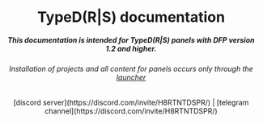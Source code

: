 # <center> TypeD(R|S) documentation </center>
##### <center> This documentation is intended for TypeD(R|S) panels with DFP version 1.2 and higher.  </center> 

###### <center> Installation of projects and all content for panels occurs only through the [launcher](/launcher/)  </center>

<center> 
[discord server](https://discord.com/invite/H8RTNTDSPR/) | 
[telegram channel](https://discord.com/invite/H8RTNTDSPR/)
</center>